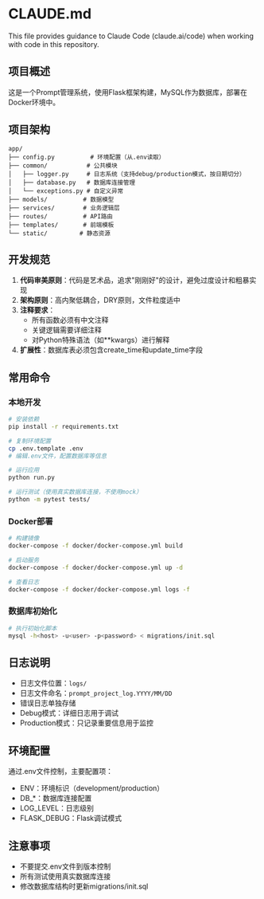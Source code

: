 # CLAUDE.md

This file provides guidance to Claude Code (claude.ai/code) when working with code in this repository.

## 项目概述

这是一个Prompt管理系统，使用Flask框架构建，MySQL作为数据库，部署在Docker环境中。

## 项目架构

```
app/
├── config.py          # 环境配置（从.env读取）
├── common/           # 公共模块
│   ├── logger.py     # 日志系统（支持debug/production模式，按日期切分）
│   ├── database.py   # 数据库连接管理
│   └── exceptions.py # 自定义异常
├── models/          # 数据模型
├── services/        # 业务逻辑层
├── routes/          # API路由
├── templates/       # 前端模板
└── static/         # 静态资源
```

## 开发规范

1. **代码审美原则**：代码是艺术品，追求"刚刚好"的设计，避免过度设计和粗暴实现
2. **架构原则**：高内聚低耦合，DRY原则，文件粒度适中
3. **注释要求**：
   - 所有函数必须有中文注释
   - 关键逻辑需要详细注释
   - 对Python特殊语法（如**kwargs）进行解释
4. **扩展性**：数据库表必须包含create_time和update_time字段

## 常用命令

### 本地开发
```bash
# 安装依赖
pip install -r requirements.txt

# 复制环境配置
cp .env.template .env
# 编辑.env文件，配置数据库等信息

# 运行应用
python run.py

# 运行测试（使用真实数据库连接，不使用mock）
python -m pytest tests/
```

### Docker部署
```bash
# 构建镜像
docker-compose -f docker/docker-compose.yml build

# 启动服务
docker-compose -f docker/docker-compose.yml up -d

# 查看日志
docker-compose -f docker/docker-compose.yml logs -f
```

### 数据库初始化
```bash
# 执行初始化脚本
mysql -h<host> -u<user> -p<password> < migrations/init.sql
```

## 日志说明

- 日志文件位置：`logs/`
- 日志文件命名：`prompt_project_log.YYYY/MM/DD`
- 错误日志单独存储
- Debug模式：详细日志用于调试
- Production模式：只记录重要信息用于监控

## 环境配置

通过.env文件控制，主要配置项：
- ENV：环境标识（development/production）
- DB_*：数据库连接配置
- LOG_LEVEL：日志级别
- FLASK_DEBUG：Flask调试模式

## 注意事项

- 不要提交.env文件到版本控制
- 所有测试使用真实数据库连接
- 修改数据库结构时更新migrations/init.sql